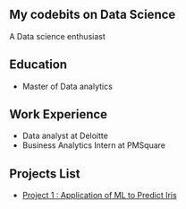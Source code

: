 ## My codebits on Data Science
A Data science enthusiast

## Education
- Master of Data analytics

## Work Experience
- Data analyst at Deloitte
- Business Analytics Intern at PMSquare

## Projects List

- [Project 1 : Application of ML to Predict Iris](https://github.com/SachiD123/MyPortfolio.github.io/blob/main/ApplicationofMLtoPredictIris.ipynb)
